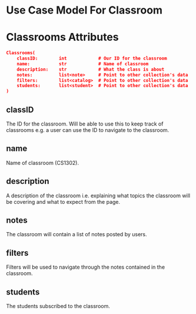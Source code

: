 # Use Case Model For Classroom

# Classrooms Attributes
```json
Classrooms(
    classID:        int            # Our ID for the classroom
    name:           str            # Name of classroom
    description:    str            # What the class is about
    notes:          list<note>     # Point to other collection's data
    filters:        list<catalog>  # Point to other collection's data
    students:       list<student>  # Point to other collection's data
)
```

## classID
The ID for the classroom. Will be able to use this to keep track of classrooms e.g. a user can use the ID to navigate to the classroom.

## name
Name of classroom (CS1302).

## description
A description of the classroom i.e. explaining what topics the classroom will be covering and what to expect from the page.

## notes
The classroom will contain a list of notes posted by users.

## filters
Filters will be used to navigate through the notes contained in the classroom.

## students
The students subscribed to the classroom.
